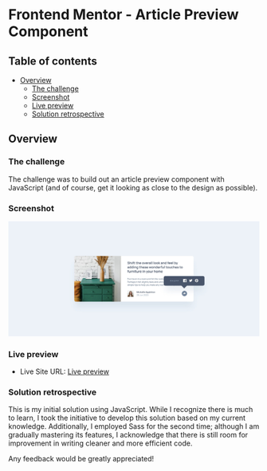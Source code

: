 # Frontend Mentor - Article Preview Component

## Table of contents

- [Overview](#overview)
  - [The challenge](#the-challenge)
  - [Screenshot](#screenshot)
  - [Live preview](#live-preview)
  - [Solution retrospective](#solution-retrospective)

## Overview

### The challenge

The challenge was to build out an article preview component with JavaScript (and of course, get it looking as close to the design as possible).

### Screenshot

![](./screenshot.jpg)

### Live preview

- Live Site URL: [Live preview](https://marioncts.github.io/Article-Preview-Component/)

### Solution retrospective

This is my initial solution using JavaScript. While I recognize there is much to learn, I took the initiative to develop this solution based on my current knowledge. Additionally, I employed Sass for the second time; although I am gradually mastering its features, I acknowledge that there is still room for improvement in writing cleaner and more efficient code.

Any feedback would be greatly appreciated!